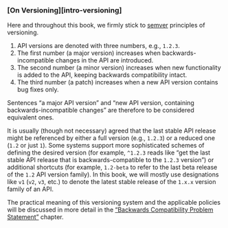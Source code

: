 ### [On Versioning][intro-versioning]

Here and throughout this book, we firmly stick to [semver](https://semver.org/) principles of versioning.

  1. API versions are denoted with three numbers, e.g., `1.2.3`.
  2. The first number (a major version) increases when backwards-incompatible changes in the API are introduced.
  3. The second number (a minor version) increases when new functionality is added to the API, keeping backwards compatibility intact.
  4. The third number (a patch) increases when a new API version contains bug fixes only.

Sentences “a major API version” and “new API version, containing backwards-incompatible changes” are therefore to be considered equivalent ones.

It is usually (though not necessary) agreed that the last stable API release might be referenced by either a full version (e.g., `1.2.3`) or a reduced one (`1.2` or just `1`). Some systems support more sophisticated schemes of defining the desired version (for example, `^1.2.3` reads like “get the last stable API release that is backwards-compatible to the `1.2.3` version”) or additional shortcuts (for example, `1.2-beta` to refer to the last beta release of the `1.2` API version family). In this book, we will mostly use designations like `v1` (`v2`, `v3`, etc.) to denote the latest stable release of the `1.x.x` version family of an API.

The practical meaning of this versioning system and the applicable policies will be discussed in more detail in the [“Backwards Compatibility Problem Statement”](#back-compat-statement) chapter.
